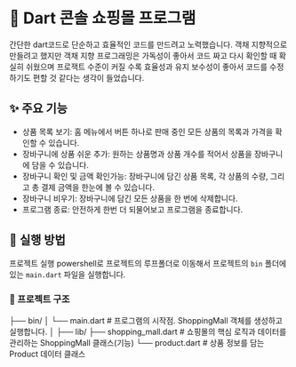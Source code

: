 # 🎯 Dart 콘솔 쇼핑몰 프로그램



간단한 dart코드로 단순하고 효율적인 코드를 만드려고 노력했습니다. 객채 지향적으로 만들려고 했지만 객채 지향 프로그래밍은 가독성이 좋아서 코드 짜고 다시 확인할 때 확실히 쉬웠으며 프로잭트 수준이 커질 수록 효율성과  유지 보수성이 좋아서 코드를 수정하기도 편할 것 같다는 생각이 들었습니다.

## ✨ 주요 기능

- 상품 목록 보기: 홈 메뉴에서 버튼 하나로 판매 중인 모든 상품의 목록과 가격을 확인할 수 있습니다.
- 장바구니에 상품 쉬운 추가: 원하는 상품명과 상품 개수를 적어서 상품을 장바구니에 담을 수 있습니다.
- 장바구니 확인 및 금액 확인가능: 장바구니에 담긴 상품 목록, 각 상품의 수량, 그리고 총 결제 금액을 한눈에 볼 수 있습니다.
- 장바구니 비우기: 장바구니에 담긴 모든 상품을 한 번에 삭제합니다.
- 프로그램 종료: 안전하게 한번 더 되물어보고 프로그램을 종료합니다.

## 🚀 실행 방법

  프로젝트 실행
  powershell로 프로젝트의 루프폴더로 이동해서 프로젝트의 `bin` 폴더에 있는 `main.dart` 파일을 실행합니다.
  


### 📂 프로젝트 구조


├── bin/
│   └── main.dart       # 프로그램의 시작점. ShoppingMall 객체를 생성하고 실행합니다.
│
├── lib/
├── shopping_mall.dart  # 쇼핑몰의 핵심 로직과 데이터를 관리하는 ShoppingMall 클래스(기능)
└── product.dart        # 상품 정보를 담는 Product 데이터 클래스
